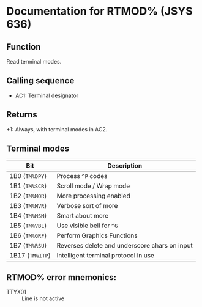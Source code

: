 # Documentation for RTMOD% (JSYS 636)

## Function
Read terminal modes.

## Calling sequence
- AC1: Terminal designator

## Returns
+1: Always, with terminal modes in AC2.

## Terminal modes

| Bit | Description |
| --- | --- |
| 1B0 (`TM%DPY`) | Process `^P` codes |
| 1B1 (`TM%SCR`) | Scroll mode / Wrap mode |
| 1B2 (`TM%MOR`) | More processing enabled |
| 1B3 (`TM%MVR`) | Verbose sort of more |
| 1B4 (`TM%MSM`) | Smart about more |
| 1B5 (`TM%VBL`) | Use visible bell for `^G` |
| 1B6 (`TM%GRF`) | Perform Graphics Functions |
| 1B7 (`TM%RSU`) | Reverses delete and underscore chars on input |
| 1B17 (`TM%ITP`) | Intelligent terminal protocol in use |

## RTMOD% error mnemonics:

<dl>
<dt>TTYX01</dt>
<dd>Line is not active</dd>
</dl>
